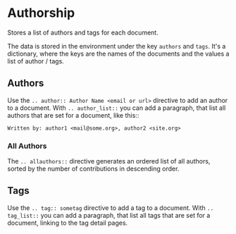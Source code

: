 # Authorship

Stores a list of authors and tags for each document.

The data is stored in the environment under the key ``authors`` and ``tags``.
It's a dictionary, where the keys are the names of the documents and the values
a list of author / tags.

## Authors

Use the ``.. author:: Author Name <email or url>`` directive to add an author to
a document. With ``.. author_list::`` you can add a paragraph, that list all
authors that are set for a document, like this::

    Written by: author1 <mail@some.org>, author2 <site.org>

### All Authors

The ``.. allauthors::`` directive generates an ordered list of all authors,
sorted by the number of contributions in descending order.

## Tags

Use the ``.. tag:: sometag`` directive to add a tag to a document. With ``..
tag_list::`` you can add a paragraph, that list all tags that are set for a
document, linking to the tag detail pages.
